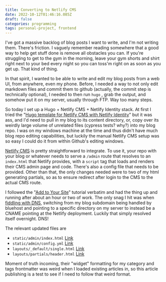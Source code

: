 ```yaml
---
title: Converting to Netlify CMS
date: 2022-10-12T01:46:16.085Z
draft: false
categories: programming
tags: personal-project, frontend
---
```

I've got a massive backlog of blog posts I want to write, and I'm not writing them. There's friction. I vaguely remember reading somewhere that a good way to help get stuff done is remove all obstacles you can. If you're struggling to get to the gym in the morning, leave your gym shorts and shirt right next to your bed every night so you can toss'm right on as soon as you get up. That kind of thing. 

In that spirit, I wanted to be able to write and edit my blog posts from a web UI, from anywhere, even my phone. Before, I needed a way to not only edit markdown files and commit them to github (actually, the commit step is technically optional), I needed to then run `hugo` , grab the output, and somehow put it on my server, usually through FTP. Way too many steps. 

So today I set up a Hugo + Netlify CMS + Netlify Identity stack. At first I tried the "[Hugo template for Netlify CMS with Netlify Identity](https://github.com/netlify-templates/one-click-hugo-cms)" but it was ass, and I'd need to pull in my blog to its content directory, or, copy over its weirdly large volume of unrelated files (cypress tests? why?) into my blog repo. I was on my windows machine at the time and thus didn't have much blog repo editing capabilities, but luckily the manual Netlify CMS setup was so easy I could do it from within Github's editing windows. 

[Netlify CMS](https://www.netlifycms.org/docs/intro/) is pretty straightforward to integrate. To use it, your repo with your blog or whatever needs to serve a `/admin` route that resolves to an `index.html` that Netlify provides, with a `script` tag that loads and renders their CMS admin page and code. There's also a config file that needs to be provided. Other than that, the only changes needed were to two of my html generating partials, so as to ensure redirect after login to the CMS to the actual CMS route. 

I followed the "[Add to Your Site](https://www.netlifycms.org/docs/add-to-your-site/)" tutorial verbatim and had the thing up and running after about an hour or two of work. The only snag I hit was when [fiddling with DNS](https://answers.netlify.com/t/cname-subdomain-pointing-to-netlify-cms-deploy-works-but-not-for-two-specific-routes/77241/2), switching from my blog subdomain being handled by bluehost and pointing to a specific directory on my server to instead be a CNAME pointing at the Netlify deployment. Luckily that simply resolved itself overnight. DNS!

The relevant updated files are 

* `static/admin/index.html` [Link](https://github.com/komali2/blog/blob/master/static/admin/index.html)
* `static/admin/config.yml` [Link](https://github.com/komali2/blog/blob/master/static/admin/config.yml)
* `layouts/_default/single.html` [Link](https://github.com/komali2/blog/blob/master/layouts/_default/single.html)
* `layouts/partials/header.html` [Link](https://github.com/komali2/blog/blob/master/layouts/partials/header.html)

Moment of truth incoming, their "widget" formatting for my category and tags frontmatter was weird when I loaded existing articles in, so this article publishing is a test to see if I need to follow that weird format.
